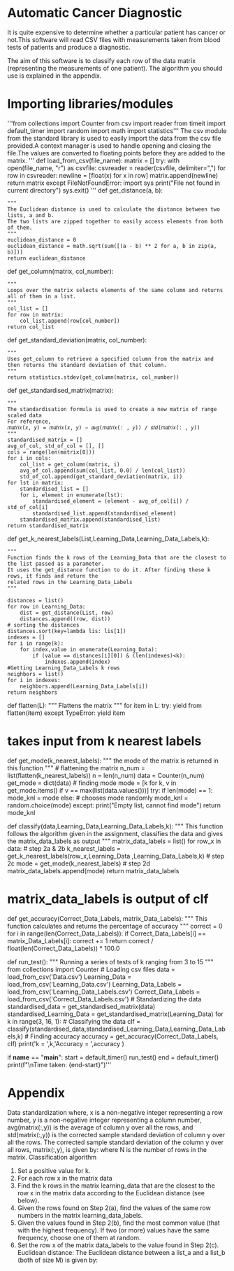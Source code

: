 # Automatic Cancer Diagnostic
It is quite expensive to determine whether a particular patient has cancer or not.This software will read CSV files with measurements taken from blood tests of patients and produce a diagnostic.

The aim of this software is to classify each row of the data matrix (representing the measurements of one patient). The algorithm you should use is explained in the appendix.

# Importing libraries/modules
'''from collections import Counter
from csv import reader
from timeit import default_timer
import random
import math
import statistics'''
The csv module from the standard library is used to easily import the data from the csv file provided.A context manager is used to handle opening and closing the file.The values are converted to floating points before they are added to the matrix.
'''
def load_from_csv(file_name):
    matrix = []
    try:
        with open(file_name, "r") as csvfile:
            csvreader = reader(csvfile, delimiter=",")
            for row in csvreader:
                newline = [float(x) for x in row]
                matrix.append(newline)
        return matrix
    except FileNotFoundError:
        import sys
        print("File not found in current directory")
        sys.exit()
'''
def get_distance(a, b):

    """
    The Euclidean distance is used to calculate the distance between two lists, a and b.
    The two lists are zipped together to easily access elements from both of them.
    """
    euclidean_distance = 0
    euclidean_distance = math.sqrt(sum([(a - b) ** 2 for a, b in zip(a, b)]))
    return euclidean_distance

def get_column(matrix, col_number):

    """
    Loops over the matrix selects elements of the same column and returns all of them in a list.
    """
    col_list = []
    for row in matrix:
        col_list.append(row[col_number])
    return col_list

def get_standard_deviation(matrix, col_number):

    """
    Uses get_column to retrieve a specified column from the matrix and then returns the standard deviation of that column.
    """
    return statistics.stdev(get_column(matrix, col_number))

def get_standardised_matrix(matrix):

    """
    The standardisation formula is used to create a new matrix of range scaled data
    For reference,
    𝑚𝑎𝑡𝑟𝑖𝑥(𝑥, 𝑦) = 𝑚𝑎𝑡𝑟𝑖𝑥(𝑥, 𝑦) − 𝑎𝑣𝑔(𝑚𝑎𝑡𝑟𝑖𝑥(: , 𝑦)) / 𝑠𝑡𝑑(𝑚𝑎𝑡𝑟𝑖𝑥(: , 𝑦))
    """
    standardised_matrix = []
    avg_of_col, std_of_col = [], []
    cols = range(len(matrix[0]))
    for i in cols:
        col_list = get_column(matrix, i)
        avg_of_col.append(sum(col_list, 0.0) / len(col_list))
        std_of_col.append(get_standard_deviation(matrix, i))
    for lst in matrix:
        standardised_list = []
        for i, element in enumerate(lst):
            standardised_element = (element - avg_of_col[i]) / std_of_col[i]
            standardised_list.append(standardised_element)
        standardised_matrix.append(standardised_list)
    return standardised_matrix

def get_k_nearest_labels(List,Learning_Data,Learning_Data_Labels,k):

    """
    Function finds the k rows of the Learning_Data that are the closest to the list passed as a parameter.
    It uses the get_distance function to do it. After finding these k rows, it finds and return the
    related rows in the Learning_Data_Labels
    """

    distances = list()
    for row in Learning_Data:
        dist = get_distance(List, row)
        distances.append((row, dist))
    # sorting the distances
    distances.sort(key=lambda lis: lis[1])
    indexes = []
    for i in range(k):
        for index,value in enumerate(Learning_Data):
            if (value == distances[i][0]) & (len(indexes)<k):
                indexes.append(index)
    #Getting Learning_Data_Labels k rows
    neighbors = list()
    for i in indexes:
        neighbors.append(Learning_Data_Labels[i])
    return neighbors

def flatten(L):
    """
    Flattens the matrix
    """
    for item in L:
        try:
            yield from flatten(item)
        except TypeError:
            yield item

# takes input from k nearest labels
def get_mode(k_nearest_labels):
    """
    the mode of the matrix is returned in this function
    """
    # flattening the matrix
    n_num = list(flatten(k_nearest_labels))
    n = len(n_num)
    data = Counter(n_num)
    get_mode = dict(data)
    # finding mode
    mode = [k for k, v in get_mode.items() if v == max(list(data.values()))]
    try:
        if len(mode) == 1:
            mode_knl = mode
        else:
            # chooses mode randomly
            mode_knl = random.choice(mode)
    except:
        print("Empty list, cannot find mode")
    return mode_knl

def classify(data,Learning_Data,Learning_Data_Labels,k):
    """
    This function follows the algorithm given in the assignment,
    classifies the data and gives the matrix_data_labels as output
    """
    matrix_data_labels = list()
    for row_x in data:
        # step 2a & 2b
        k_nearest_labels = get_k_nearest_labels(row_x,Learning_Data ,Learning_Data_Labels,k)
        # step 2c
        mode = get_mode(k_nearest_labels)
        # step 2d
        matrix_data_labels.append(mode)
    return matrix_data_labels

# matrix_data_labels is output of clf
def get_accuracy(Correct_Data_Labels, matrix_Data_Labels):
    """
    This function calculates and returns the percentage of accuracy
    """
    correct = 0
    for i in range(len(Correct_Data_Labels)):
        if Correct_Data_Labels[i] == matrix_Data_Labels[i]:
            correct += 1
    return correct / float(len(Correct_Data_Labels)) * 100.0

def run_test():
    """
    Running a series of tests of k ranging from 3 to 15
    """
    from collections import Counter
    # Loading csv files
    data = load_from_csv('Data.csv')
    Learning_Data = load_from_csv('Learning_Data.csv')
    Learning_Data_Labels = load_from_csv('Learning_Data_Labels.csv')
    Correct_Data_Labels = load_from_csv('Correct_Data_Labels.csv')
    # Standardizing the data
    standardised_data = get_standardised_matrix(data)
    standardised_Learning_Data = get_standardised_matrix(Learning_Data)
    for k in range(3, 16, 1):
        # Classifying the data
        clf = classify(standardised_data,standardised_Learning_Data,Learning_Data_Labels,k)
        # Finding accuracy
        accuracy = get_accuracy(Correct_Data_Labels, clf)
        print('k = ',k,'Accuracy = ',accuracy )

if __name__ == "__main__":
    start = default_timer()
    run_test()
    end = default_timer()
    print(f"\nTime taken: {end-start}")'''
  
# Appendix
Data standardization
where, x is a non-negative integer representing a row number, y is a non-negative integer representing a column number, avg(matrix(:,y)) is the average of column y over all the rows, and std(matrix(:,y)) is the corrected sample standard deviation of column y over all the rows.
The corrected sample standard deviation of the column y over all rows, matrix(:,y), is given by:
where N is the number of rows in the matrix.
Classification algorithm
1. Set a positive value for k.
2. For each row x in the matrix data
 1. Find the k rows in the matrix learning_data that are the closest to the row x in the matrix data
according to the Euclidean distance (see below).
 2. Given the rows found on Step 2(a), find the values of the same row numbers in the matrix
learning_data_labels.
 3. Given the values found in Step 2(b), find the most common value (that with the highest
frequency). If two (or more) values have the same frequency, choose one of them at random.
 4. Set the row x of the matrix data_labels to the value found in Step 2(c).
Euclidean distance:
The Euclidean distance between a list_a and a list_b (both of size M) is given by:

